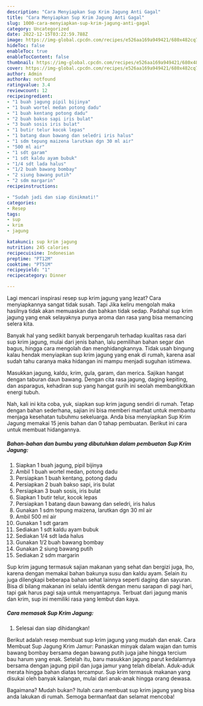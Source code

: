 ```yaml
---
description: "Cara Menyiapkan Sup Krim Jagung Anti Gagal"
title: "Cara Menyiapkan Sup Krim Jagung Anti Gagal"
slug: 1000-cara-menyiapkan-sup-krim-jagung-anti-gagal
category: Uncategorized
date: 2022-12-15T03:22:59.788Z
image: https://img-global.cpcdn.com/recipes/e526aa169a949421/680x482cq70/sup-krim-jagung-foto-resep-utama.jpg
hideToc: false
enableToc: true
enableTocContent: false
thumbnail: https://img-global.cpcdn.com/recipes/e526aa169a949421/680x482cq70/sup-krim-jagung-foto-resep-utama.jpg
cover: https://img-global.cpcdn.com/recipes/e526aa169a949421/680x482cq70/sup-krim-jagung-foto-resep-utama.jpg
author: Admin
authorAv: notfound
ratingvalue: 3.4
reviewcount: 12
recipeingredient:
- "1 buah jagung pipil bijinya"
- "1 buah wortel medan potong dadu"
- "1 buah kentang potong dadu"
- "2 buah bakso sapi iris bulat"
- "3 buah sosis iris bulat"
- "1 butir telur kocok lepas"
- "1 batang daun bawang dan seledri iris halus"
- "1 sdm tepung maizena larutkan dgn 30 ml air"
- "500 ml air"
- "1 sdt garam"
- "1 sdt kaldu ayam bubuk"
- "1/4 sdt lada halus"
- "1/2 buah bawang bombay"
- "2 siung bawang putih"
- "2 sdm margarin"
recipeinstructions:

- "Sudah jadi dan siap dinikmati!"
categories:
- Resep
tags:
- sup
- krim
- jagung

katakunci: sup krim jagung 
nutrition: 245 calories
recipecuisine: Indonesian
preptime: "PT12M"
cooktime: "PT51M"
recipeyield: "1"
recipecategory: Dinner

---
```



Lagi mencari inspirasi resep sup krim jagung yang lezat? Cara menyiapkannya sangat tidak susah. Tapi Jika keliru mengolah maka hasilnya tidak akan memuaskan dan bahkan tidak sedap. Padahal sup krim jagung yang enak selayaknya punya aroma dan rasa yang bisa memancing selera kita.


Banyak hal yang sedikit banyak berpengaruh terhadap kualitas rasa dari sup krim jagung, mulai dari jenis bahan, lalu pemilihan bahan segar dan bagus, hingga cara mengolah dan menghidangkannya. Tidak usah bingung kalau hendak menyiapkan sup krim jagung yang enak di rumah, karena asal sudah tahu caranya maka hidangan ini mampu menjadi suguhan istimewa.

Masukkan jagung, kaldu, krim, gula, garam, dan merica. Sajikan hangat dengan taburan daun bawang. Dengan cita rasa jagung, daging kepiting, dan asparagus, kehadiran sup yang hangat gurih ini seolah membangkitkan energi tubuh.


Nah, kali ini kita coba, yuk, siapkan sup krim jagung sendiri di rumah. Tetap dengan bahan sederhana, sajian ini bisa memberi manfaat untuk membantu menjaga kesehatan tubuhmu sekeluarga. Anda bisa menyiapkan Sup Krim Jagung memakai 15 jenis bahan dan 0 tahap pembuatan. Berikut ini cara untuk membuat hidangannya.

<!--inarticleads1-->

##### Bahan-bahan dan bumbu yang dibutuhkan dalam pembuatan Sup Krim Jagung:

1. Siapkan 1 buah jagung, pipil bijinya
1. Ambil 1 buah wortel medan, potong dadu
1. Persiapkan 1 buah kentang, potong dadu
1. Persiapkan 2 buah bakso sapi, iris bulat
1. Persiapkan 3 buah sosis, iris bulat
1. Siapkan 1 butir telur, kocok lepas
1. Persiapkan 1 batang daun bawang dan seledri, iris halus
1. Gunakan 1 sdm tepung maizena, larutkan dgn 30 ml air
1. Ambil 500 ml air
1. Gunakan 1 sdt garam
1. Sediakan 1 sdt kaldu ayam bubuk
1. Sediakan 1/4 sdt lada halus
1. Gunakan 1/2 buah bawang bombay
1. Gunakan 2 siung bawang putih
1. Sediakan 2 sdm margarin


Sup krim jagung termasuk sajian makanan yang sehat dan bergizi juga, lho, karena dengan memakai bahan bakunya susu dan kaldu ayam. Selain itu juga dilengkapi beberapa bahan sehat lainnya seperti daging dan sayuran. Bisa di bilang makanan ini selalu identik dengan menu sarapan di pagi hari, tapi gak harus pagi saja untuk menyantapnya. Terbuat dari jagung manis dan krim, sup ini memiliki rasa yang lembut dan kaya. 

<!--inarticleads2-->

##### Cara memasak Sup Krim Jagung:


1. Selesai dan siap dihidangkan!

Berikut adalah resep membuat sup krim jagung yang mudah dan enak. Cara Membuat Sup Jagung Krim Jamur: Panaskan minyak dalam wajan dan tumis bawang bombay bersama degan bawang putih juga jahe hingga tercium bau harum yang enak. Setelah itu, baru masukkan jagung parut kedalamnya bersama dengan jagung pipil dan juga jamur yang telah dibelah. Aduk-aduk merata hingga bahan diatas tercampur. Sup krim termasuk makanan yang disukai oleh banyak kalangan, mulai dari anak-anak hingga orang dewasa. 

Bagaimana? Mudah bukan? Itulah cara membuat sup krim jagung yang bisa anda lakukan di rumah. Semoga bermanfaat dan selamat mencoba!
